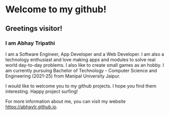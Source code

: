 # Welcome to my github!

## Greetings visitor!

### I am Abhay Tripathi

I am a Software Engineer, App Developer and a Web Developer. I am also a technology enthusiast and love making apps and modules to solve real world day-to-day problems. I also like to create small games as an hobby. I am currently pursuing Bachelor of Technology - Computer Science and Engineering (2021-25) from Manipal University Jaipur.

I would like to welcome you to my github projects. I hope you find them interesting. Happy project surfing!

For more information about me, you can visit my website https://abhaytr.github.io.
